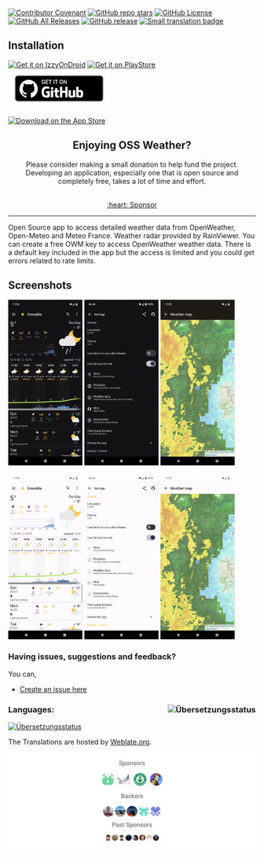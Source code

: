 <!-- <p align="center"><img src="fastlane/metadata/android/en-US/images/featureGraphic.png" width="100%"></a></p> -->

<!-- <img title="" src="./fastlane/metadata/oss-weather/android/en-US/images/icon.png" align="right" width="64"> -->
<img title="" src="./featureGraphic.png">

<!-- # OSS Document Scanner -->

[![Contributor Covenant](https://img.shields.io/badge/Contributor%20Covenant-v2.0%20adopted-ff69b4.svg)](COC.md)
[![GitHub repo stars](https://img.shields.io/github/stars/Akylas/oss-weather?style=flat)](https://github.com/Akylas/oss-weather/stargazers)
[![GitHub License](https://img.shields.io/github/license/Akylas/oss-weather)](https://github.com/Akylas/oss-weather/blob/master/COPYING)
[![GitHub All Releases](https://img.shields.io/github/downloads/Akylas/oss-weather/total.svg)](https://github.com/Akylas/oss-weather/releases/)
[![GitHub release](https://img.shields.io/github/v/release/Akylas/oss-weather?display_name=release)](https://github.com/Akylas/oss-weather/releases/latest)
[![Small translation badge](https://hosted.weblate.org/widgets/oss-weather/-/svg-badge.svg)](https://hosted.weblate.org/engage/oss-weather/?utm_source=widget)

<!-- <h1 align="center">Scan all your documents</h1>
<p align="center">
  <a href="https://github.com/Akylas/oss-weather" alt="License"><img src="https://img.shields.io/badge/License-MIT-blue.svg"/></a>
 <a href="https://github.com/Akylas/oss-weather/releases" alt="Release version"><img src="https://img.shields.io/github/downloads/akylas/oss-weather/total"/></a> -->

 ## Installation

<!-- [<img src="https://fdroid.gitlab.io/artwork/badge/get-it-on.png" alt="Get it on F-Droid" height="80">](https://f-droid.org/packages/com.machiav3lli.backup/) -->
[<img src="https://gitlab.com/IzzyOnDroid/repo/-/raw/master/assets/IzzyOnDroid.png" alt="Get it on IzzyOnDroid" height="80">](https://apt.izzysoft.de/packages/com.akylas.weather)
[<img src="https://play.google.com/intl/en_us/badges/static/images/badges/en_badge_web_generic.png" alt="Get it on PlayStore" height="80">](https://play.google.com/store/apps/details?id=com.akylas.weather)
[<img src="badge_github.png" alt="Get it on GitHub" height="80">](https://github.com/Akylas/oss-weather/releases)
<div>

<a href="https://apps.apple.com/fr/app/oss-weather/id1499117252"><img src="https://tools.applemediaservices.com/api/badges/download-on-the-app-store/black/en-us?size=250x83&amp;releaseDate=1496188800" alt="Download on the App Store" height="58"></a>
</div>
 
<!-- <p align="center">
<br>You can get the <a href="https://github.com/oss-weather/releases/latest">latest release on GitHub</a>
</p>
<div align="center">
<a href="https://apt.izzysoft.de/packages/oss-weather/"><img src="https://gitlab.com/IzzyOnDroid/repo/-/raw/master/assets/IzzyOnDroid.png" height="80"></a>
<a href='https://play.google.com/store/apps/details?id=oss-weather&pcampaignid=pcampaignidMKT-Other-global-all-co-prtnr-py-PartBadge-Mar2515-1'><img alt='Get it on Google Play' src='https://play.google.com/intl/en_us/badges/static/images/badges/en_badge_web_generic.png'  height="82"/></a>
<br>
<a href="https://testflight.apple.com/join/sxiV4ZKL"><img src="https://tools.applemediaservices.com/api/badges/download-on-the-app-store/black/en-us?size=250x83&amp;releaseDate=1496188800" alt="Download on the App Store" height="58"></a>
</div>
</div> -->
<h2 align="center">Enjoying OSS Weather?</h2>
<p align="center">Please consider making a small donation to help fund the project. Developing an application, especially one that is open source and completely free, takes a lot of time and effort.
<br>
<br>
<div align="center">
<a href="https://github.com/sponsors/farfromrefug">:heart: Sponsor</a>
</div>
<hr>

Open Source app to access detailed weather data from OpenWeather, Open-Meteo and Meteo France. Weather radar provided by RainViewer.
You can create a free OWM key to access OpenWeather weather data.
There is a default key included in the app but the access is limited and you could get errors related to rate limits.

## Screenshots

<p align="left">
    <img src="fastlane/metadata/android/en-US/images/phoneScreenshots/1_en-US.png" width=30%/>
    <img src="fastlane/metadata/android/en-US/images/phoneScreenshots/2_en-US.png" width=30%/>
    <img src="fastlane/metadata/android/en-US/images/phoneScreenshots/3_en-US.png" width=30%/>
</p>

<p align="left">
    <img src="fastlane/metadata/android/en-US/images/phoneScreenshots/4_en-US.png" width=30%/>
    <img src="fastlane/metadata/android/en-US/images/phoneScreenshots/5_en-US.png" width=30%/>
    <img src="fastlane/metadata/android/en-US/images/phoneScreenshots/6_en-US.png" width=30%/>
</p>

### Having issues, suggestions and feedback?

You can,
- [Create an issue here](https://github.com/farfromrefug/oss-weather/issues)

### Languages: [<img align="right" src="https://hosted.weblate.org/widgets/oss-weather/-/287x66-white.png" alt="Übersetzungsstatus" />](https://hosted.weblate.org/engage/oss-weather/?utm_source=widget)

[<img src="https://hosted.weblate.org/widgets/oss-weather/-/multi-auto.svg" alt="Übersetzungsstatus" />](https://hosted.weblate.org/engage/oss-weather/)

The Translations are hosted by [Weblate.org](https://hosted.weblate.org/engage/oss-weather/).


<p align="center">
  <a href="https://raw.githubusercontent.com/farfromrefug/sponsorkit/main/sponsors.svg">
	<img src='https://raw.githubusercontent.com/farfromrefug/sponsorkit/main/sponsors.svg'/>
  </a>
</p>
